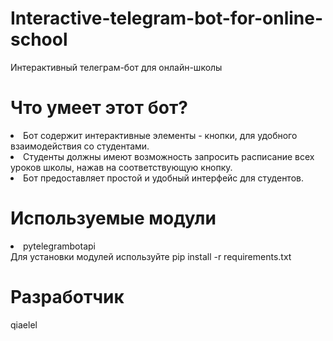 # Interactive-telegram-bot-for-online-school
Интерактивный телеграм-бот для онлайн-школы

# Что умеет этот бот?
<li>Бот содержит интерактивные элементы - кнопки, для удобного взаимодействия со студентами.</li>
<li>Студенты должны имеют возможность запросить расписание всех уроков школы, нажав на соответствующую кнопку.</li>
<li>Бот предоставляет простой и удобный интерфейс для студентов.</li>

# Используемые модули
<li>pytelegrambotapi</li>
Для установки модулей используйте pip install -r requirements.txt

 # Разработчик
 qiaelel



